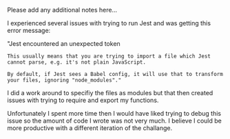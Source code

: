 Please add any additional notes here…

I experienced several issues with trying to run Jest and was getting this error message:

"Jest encountered an unexpected token

    This usually means that you are trying to import a file which Jest cannot parse, e.g. it's not plain JavaScript.

    By default, if Jest sees a Babel config, it will use that to transform your files, ignoring "node_modules"."

I did a work around to specifiy the files as modules but that then created issues with trying to require and export my functions.    

Unfortunately I spent more time then I would have liked trying to debug this issue so the amount of code I wrote was not very much. I believe I could be more productive with a different iteration of the challange. 
